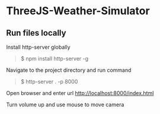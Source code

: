 # ThreeJS-Weather-Simulator


## Run files locally
Install http-server globally 
>$ npm install http-server -g

Navigate to the project directory and run command
>$ http-server .  -p 8000

Open browser and enter url [http://localhost:8000/index.html](http://localhost:8000/index.html)

Turn volume up and use mouse to move camera